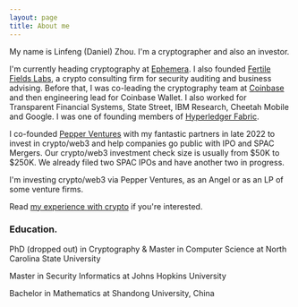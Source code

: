 ```yaml
---
layout: page
title: About me
---
```


My name is Linfeng (Daniel) Zhou. I'm a cryptographer and also an investor. 

I'm currently heading cryptography at [Ephemera](https://ephemerahq.com/). I also founded [Fertile Fields Labs](https://sites.google.com/view/fertilefieldslabs/home), a crypto consulting firm for security auditing and business advising. Before that, I was co-leading the cryptography team at [Coinbase](https://www.coinbase.com/) and then engineering lead for Coinbase Wallet. I also worked for Transparent Financial Systems, State Street, IBM Research, Cheetah Mobile and Google. I was one of founding members of [Hyperledger Fabric](https://www.hyperledger.org/projects/fabric). 

I co-founded [Pepper Ventures](https://sites.google.com/view/pepperventures) with my fantastic partners in late 2022 to invest in crypto/web3 and help companies go public with IPO and SPAC Mergers. Our crypto/web3 investment check size is usually from $50K to $250K. We already filed two SPAC IPOs and have another two in progress. 

I'm investing crypto/web3 via Pepper Ventures, as an Angel or as an LP of some venture firms. 

Read [my experience with crypto](https://medium.com/@daniel.linfeng.zhou/written-on-the-occasion-of-bitcoins-fourth-halving-452605a874da) if you're interested. 

### Education. 

PhD (dropped out) in Cryptography & Master in Computer Science at North Carolina State University

Master in Security Informatics at Johns Hopkins University

Bachelor in Mathematics at Shandong University, China